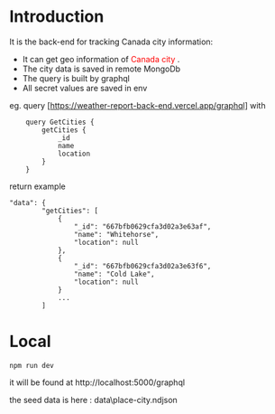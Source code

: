 # Introduction
It is the back-end for tracking Canada city information:
 - It can get geo information of <font color="red">Canada city </font>.
 - The city data is saved in remote MongoDb
 - The query is built by graphql
 - All secret values are saved in env

eg. query [https://weather-report-back-end.vercel.app/graphql] with
``` 
    query GetCities {
        getCities {
            _id
            name
            location
        }
    }
```
return example
```
"data": {
        "getCities": [
            {
                "_id": "667bfb0629cfa3d02a3e63af",
                "name": "Whitehorse",
                "location": null
            },
            {
                "_id": "667bfb0629cfa3d02a3e63f6",
                "name": "Cold Lake",
                "location": null
            }
            ...
        ]
```

# Local
```
npm run dev
```
it will be found at http://localhost:5000/graphql

the seed data is here : data\place-city.ndjson

